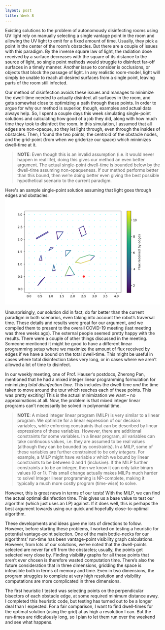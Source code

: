 ```yaml
---
layout: post
title: Week 8
---
```

Existing solutions to the problem of autonomously disinfecting rooms using UV light rely on manually selecting a single vantage point in the room and allowing the UV light to emit for a fixed amount of time. Usually, they pick a point in the center of the room’s obstacles. But there are a couple of issues with this paradigm. By the inverse square law of light, the radiation dose received by a surface decreases with the square of its distance to the source of light, so single point methods would struggle to disinfect far-off surfaces in a timely manner. Another issue to consider is occlusions, or objects that block the passage of light. In any realistic room-model, light will simply be unable to reach all desired surfaces from a single point, leaving parts of the room still infected.

Our method of disinfection avoids these issues and manages to minimize the dwell-time needed to actually disinfect all surfaces in the room, and gets somewhat close to optimizing a path through these points. In order to argue for why our method is superior, though, examples and actual data always help. So, I spent a couple days this week simulating single-point solutions and calculating how good of a job they did, along with how much time they took to disinfect the room. In this simulation, I assumed that all edges are non-opaque, so they let light through, even through the insides of obstacles. Then, I found the two points; the centroid of the obstacle nodes, and the grid-point (from when we griderize our space) which minimizes dwell-time at it. 

 > **NOTE**: Even though this is an invalid assumption (i.e. it would never happen in real life), doing this gives our method an even better argument. The actual single-point dwell-time is bounded below by the dwell-time assuming non-opaqueness. If our method performs better than this bound, then we’re doing better even giving the best possible hypothetical scenario to the current paradigm.
 
Here's an sample single-point solution assuming that light goes through edges and obstacles:
![A single-point solution](images/Room_1_GridSinglePoint.png)
  
Unsurprisingly, our solution did in fact, do far better than the current paradigm in both scenarios, even taking into account the robot’s traversal time. These details and results were great for our argument, and we compiled them to present to the overall COVID-19 meeting (last meeting was three weeks ago). The external people seemed pretty happy with the results. There were a couple of other things discussed in the meeting. Someone mentioned it might be good to have a different linear programming setup where we maximize the amount of flux received by edges if we have a bound on the total dwell-time. This might be useful in cases where total disinfection takes very long, or in cases where we aren’t allowed a lot of time to disinfect. 

In our weekly meeting, one of Prof. Hauser’s postdocs, Zherong Pan, mentioned that he had a mixed integer linear programming formulation for minimizing *total disinfection time*. This includes the dwell-time *and* the time taken to move around the tour which reaches each of these points. This was pretty exciting! This is the actual minimization we want – no approximations at all. Now, the problem is that mixed integer linear programs can’t necessarily be solved in polynomial time. 

> **NOTE**: A mixed integer linear program (MILP) is very similar to a linear program. We optimize for a linear expression of our decision variables, while enforcing constraints that can be described by linear expressions of these variables. However, there are additional constraints for some variables. In a linear program, all variables can take continuous values, i.e. they are assumed to be real values (although they can be bounded by constraints). In a MILP, some of these variables are further constrained to be only *integers*. For example, a MILP might have variable *x* which we bound by linear constraints to be between 0 and 1 (inclusive). If the MILP further constraints *x* to be an integer, then we know it can only take binary values (0 or 1). This small change actually makes MILPs much harder to solve! Integer linear programming is NP-complete, making it typically a much more costly program (time-wise) to solve. 
  
However, this is great news in terms of our tests! With the MILP, we can find the actual optimal disinfection time. This gives us a base value to test our algorithm (which just uses an LP) against. If it does well, this is perhaps the best argument towards using our quick and hopefully close-to-optimal algorithm.

These developments and ideas gave me lots of directions to follow. However, before starting these problems, I worked on testing a heuristic for potential vantage-point selection. One of the main bottle-necks for our algorithms’ run-time has been vantage-point visibility graph calculations. However, from lots of our solutions, we’ve noted that the dwell-points selected are never far off from the obstacles; usually, the points get selected very close by. Finding visibility graphs for all these points that aren’t ever chosen is therefore wasted computation time. There’s also the future consideration that in three dimensions, gridding the space is infeasible both in terms of memory and time. Even in two dimensions, the program struggles to complete at very high resolution and visibility computations are more complicated in three dimensions. 

The first heuristic I tested was selecting points on the perpendicular bisectors of each obstacle edge, at some required minimum distance away. I completed this heuristic code, but testing has turned out to be a longer deal than I expected. For a fair comparison, I want to find dwell-times for the optimal solution (using the grid) at as high a resolution I can. But the run-times are ridiculously long, so I plan to let them run over the weekend and see what happens. 


